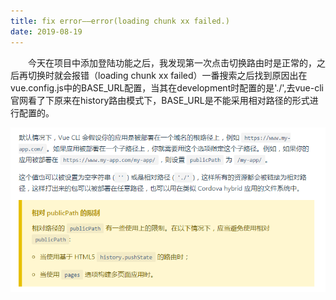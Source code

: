 ```yaml
---
title: fix error——error(loading chunk xx failed.)
date: 2019-08-19
---
```


&emsp;&emsp;今天在项目中添加登陆功能之后，我发现第一次点击切换路由时是正常的，之后再切换时就会报错（loading chunk xx failed）一番搜索之后找到原因出在vue.config.js中的BASE_URL配置，当其在development时配置的是'./',去vue-cli官网看了下原来在history路由模式下，BASE_URL是不能采用相对路径的形式进行配置的。

![](../img/publicPath.png)